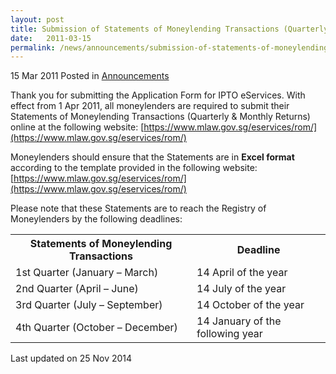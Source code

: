 ```yaml
---
layout: post
title: Submission of Statements of Moneylending Transactions (Quarterly & Monthly Returns) online
date:   2011-03-15
permalink: /news/announcements/submission-of-statements-of-moneylending-transactions-quarterly-monthly-returns-online
---
```



15 Mar 2011 Posted in [Announcements](/news/announcements) 


Thank you for submitting the Application Form for IPTO eServices. 
With effect from 1 Apr 2011, all moneylenders are required to submit their Statements of Moneylending Transactions (Quarterly & Monthly Returns) online at the following website:
[https://www.mlaw.gov.sg/eservices/rom/](https://www.mlaw.gov.sg/eservices/rom/) 



Moneylenders should ensure that the Statements are in **Excel format** according to the template provided in the following website:
[https://www.mlaw.gov.sg/eservices/rom/](https://www.mlaw.gov.sg/eservices/rom/)


Please note that these Statements are to reach the Registry of Moneylenders by the following deadlines:


<table class="table-h">
  <tr>
  <th>Statements of Moneylending Transactions</th>
  <th>Deadline</th>
  </tr>
  <tr>
  <td> 1st Quarter (January – March)</td>
  <td>14 April of the year</td>
  </tr>
  
  <tr>
  <td>2nd Quarter (April – June)</td>
  <td>14 July of the year</td>
  </tr>
  
  <tr>
  <td> 3rd Quarter (July – September)</td>
  <td>14 October of the year</td>
  </tr>
  
  <tr>
  <td> 4th Quarter (October – December)</td>
  <td>14 January of the following year</td>
  </tr>
</table>


<p class="right-side-updated">Last updated on 25 Nov 2014</p> 
